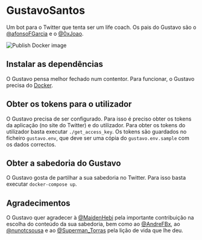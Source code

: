 # GustavoSantos
Um bot para o Twitter que tenta ser um life coach. Os pais do Gustavo são o [@afonsoFGarcia](https://twitter.com/afonsoFGarcia) e o [@0xJoao](https://twitter.com/0xJoao).

![Publish Docker image](https://github.com/AfonsoFGarcia/gustavosantos/workflows/Publish%20Docker%20image/badge.svg)

Instalar as dependências
------

O Gustavo pensa melhor fechado num contentor. Para funcionar, o Gustavo precisa do [Docker](https://www.docker.com/).

Obter os tokens para o utilizador
------

O Gustavo precisa de ser configurado. Para isso é preciso obter os tokens da aplicação (no site do Twitter) e do utilizador. Para obter os tokens do utilizador basta executar `./get_access_key`. Os tokens são guardados no ficheiro `gustavo.env`, que deve ser uma cópia do `gustavo.env.sample` com os dados correctos.

Obter a sabedoria do Gustavo
-------

O Gustavo gosta de partilhar a sua sabedoria no Twitter. Para isso basta executar `docker-compose up`.

Agradecimentos
------

O Gustavo quer agradecer à [@MaidenHebi](https://twitter.com/MaidenHebi) pela importante contribuição na escolha do conteúdo da sua sabedoria, bem como ao [@AndreFBx](https://twitter.com/AndreFBx), ao [@nunotcsousa](https://twitter.com/nunotcsousa) e ao [@Superman_Torras](https://twitter.com/Superman_Torras) pela lição de vida que lhe deu.
